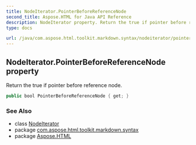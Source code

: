 ```yaml
---
title: NodeIterator.PointerBeforeReferenceNode
second_title: Aspose.HTML for Java API Reference
description: NodeIterator property. Return the true if pointer before reference node
type: docs

url: /java/com.aspose.html.toolkit.markdown.syntax/nodeiterator/pointerbeforereferencenode/
---
```

## NodeIterator.PointerBeforeReferenceNode property

Return the true if pointer before reference node.

```java
public bool PointerBeforeReferenceNode { get; }
```

### See Also

* class [NodeIterator](../)
* package [com.aspose.html.toolkit.markdown.syntax](../../../com.aspose.html.toolkit.markdown.syntax/)
* package [Aspose.HTML](../../../)
